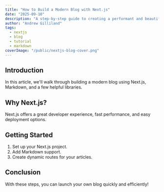 ```yaml
---
title: "How to Build a Modern Blog with Next.js"
date: "2025-09-10"
description: "A step-by-step guide to creating a performant and beautiful blog using Next.js and Markdown."
author: "Andrew Gilliland"
tags:
  - nextjs
  - blog
  - tutorial
  - markdown
coverImage: "/public/nextjs-blog-cover.png"
---
```


## Introduction

In this article, we'll walk through building a modern blog using Next.js, Markdown, and a few helpful libraries.

## Why Next.js?

Next.js offers a great developer experience, fast performance, and easy deployment options.

## Getting Started

1. Set up your Next.js project.
2. Add Markdown support.
3. Create dynamic routes for your articles.

## Conclusion

With these steps, you can launch your own blog quickly and efficiently!
